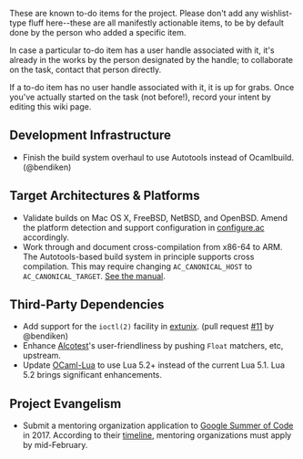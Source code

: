 These are known to-do items for the project. Please don't add any
wishlist-type fluff here--these are all manifestly actionable items, to be
by default done by the person who added a specific item.

In case a particular to-do item has a user handle associated with it, it's
already in the works by the person designated by the handle; to collaborate
on the task, contact that person directly.

If a to-do item has no user handle associated with it, it is up for grabs.
Once you've actually started on the task (not before!), record your intent
by editing this wiki page.

Development Infrastructure
--------------------------

- Finish the build system overhaul to use Autotools instead of Ocamlbuild.
  (@bendiken)

Target Architectures & Platforms
--------------------------------

- Validate builds on Mac OS X, FreeBSD, NetBSD, and OpenBSD.
  Amend the platform detection and support configuration in
  [configure.ac](https://github.com/conreality/conreality/blob/master/configure.ac)
  accordingly.
- Work through and document cross-compilation from x86-64 to ARM.
  The Autotools-based build system in principle supports cross compilation.
  This may require changing `AC_CANONICAL_HOST` to `AC_CANONICAL_TARGET`.
  [See the manual](https://www.gnu.org/software/autoconf/manual/autoconf-2.69/html_node/Canonicalizing.html).

Third-Party Dependencies
------------------------

- Add support for the `ioctl(2)` facility in
  [extunix](https://github.com/ygrek/extunix).
  (pull request [#11](https://github.com/ygrek/extunix/pull/11)
  by @bendiken)
- Enhance [Alcotest](https://github.com/mirage/alcotest)'s user-friendliness
  by pushing `Float` matchers, etc, upstream.
- Update [OCaml-Lua](http://ocaml-lua.forge.ocamlcore.org) to use Lua 5.2+
  instead of the current Lua 5.1. Lua 5.2 brings significant enhancements.

Project Evangelism
------------------

- Submit a mentoring organization application to
  [Google Summer of Code](https://developers.google.com/open-source/gsoc/)
  in 2017. According to their
  [timeline](https://developers.google.com/open-source/gsoc/timeline?hl=en),
  mentoring organizations must apply by mid-February.
